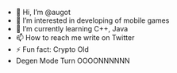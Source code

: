 - 👋 Hi, I’m @augot
- 👀 I’m interested in developing of mobile games
- 🌱 I’m currently learning C++, Java
- 📫 How to reach me write on Twitter
- ⚡ Fun fact: Crypto Old
- Degen Mode Turn OOOONNNNNN

<!---
augot/augot is a ✨ special ✨ repository because its `README.md` (this file) appears on your GitHub profile.
You can click the Preview link to take a look at your changes.
--->

